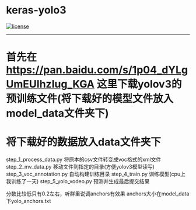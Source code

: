 # keras-yolo3

[![license](https://img.shields.io/github/license/mashape/apistatus.svg)](LICENSE)

---

# 首先在 https://pan.baidu.com/s/1p04_dYLgUmEUIhzIug_KGA 这里下载yolov3的预训练文件(将下载好的模型文件放入model_data文件夹下)
# 将下载好的数据放入data文件夹下

step_1_process_data.py 将原本的csv文件转变成voc格式的xml文件
step_2_mv_data.py 移动文件到指定的目录(方便yolov3模型读写)
step_3_voc_annotation.py 自动构建训练目录
step_4_train.py 训练模型(cpu上我训练了一天)
step_5_yolo_vodeo.py 预测并生成最后提交结果

分数比较低只有0.2左右，听群里说调anchors有效果
anchors大小在model_data下yolo_anchors.txt